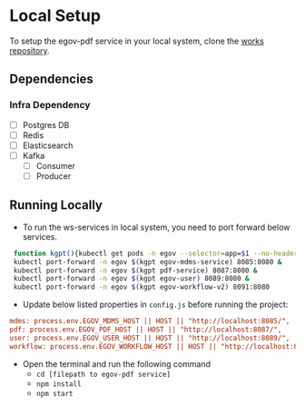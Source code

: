 # Local Setup

To setup the egov-pdf service in your local system, clone the [works repository](https://github.com/egovernments/DIGIT-Works).

## Dependencies

### Infra Dependency

- [ ] Postgres DB
- [ ] Redis
- [ ] Elasticsearch
- [ ] Kafka
  - [ ] Consumer
  - [ ] Producer

## Running Locally

- To run the ws-services in local system, you need to port forward below services.

```bash
 function kgpt(){kubectl get pods -n egov --selector=app=$1 --no-headers=true | head -n1 | awk '{print $1}'}
 kubectl port-forward -n egov $(kgpt egov-mdms-service) 8085:8080 &
 kubectl port-forward -n egov $(kgpt pdf-service) 8087:8080 &
 kubectl port-forward -n egov $(kgpt egov-user) 8089:8080 &
 kubectl port-forward -n egov $(kgpt egov-workflow-v2) 8091:8080
``` 

- Update below listed properties in `config.js` before running the project:

```ini
mdms: process.env.EGOV_MDMS_HOST || HOST || "http://localhost:8085/",
pdf: process.env.EGOV_PDF_HOST || HOST || "http://localhost:8087/",
user: process.env.EGOV_USER_HOST || HOST || "http://localhost:8089/",
workflow: process.env.EGOV_WORKFLOW_HOST || HOST || "http://localhost:8091/"
```
- Open the terminal and run the following command
    - `cd [filepath to egov-pdf service]`
    - `npm install`
    - `npm start`
